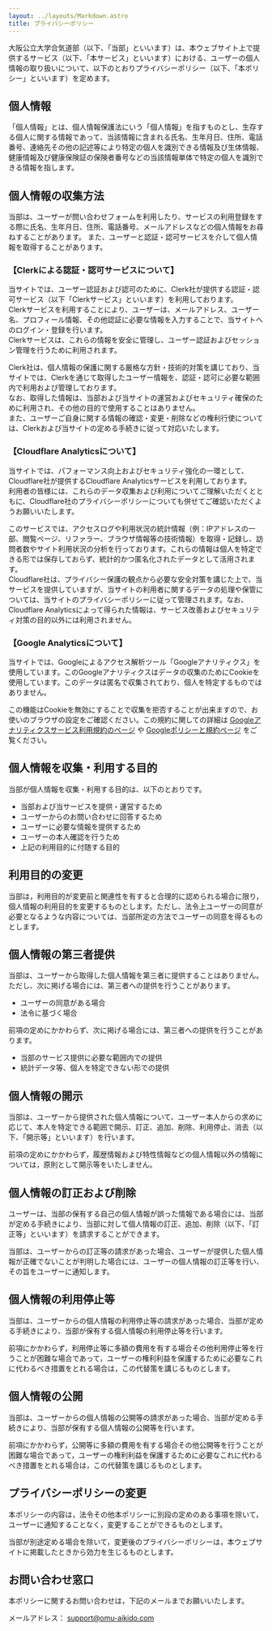 ```yaml
---
layout: ../layouts/Markdown.astro
title: プライバシーポリシー
---
```


大阪公立大学合気道部（以下、「当部」といいます）は、本ウェブサイト上で提供するサービス（以下、「本サービス」といいます）における、ユーザーの個人情報の取り扱いについて、以下のとおりプライバシーポリシー（以下、「本ポリシー」といいます）を定めます。

## 個人情報

「個人情報」とは、個人情報保護法にいう「個人情報」を指すものとし、生存する個人に関する情報であって、当該情報に含まれる氏名、生年月日、住所、電話番号、連絡先その他の記述等により特定の個人を識別できる情報及び生体情報、健康情報及び健康保険証の保険者番号などの当該情報単体で特定の個人を識別できる情報を指します。

## 個人情報の収集方法

当部は、ユーザーが問い合わせフォームを利用したり、サービスの利用登録をする際に氏名、生年月日、住所、電話番号、メールアドレスなどの個人情報をお尋ねすることがあります。
また、ユーザーと認証・認可サービスを介して個人情報を取得することがあります。

### 【Clerkによる認証・認可サービスについて】

当サイトでは、ユーザー認証および認可のために、Clerk社が提供する認証・認可サービス（以下「Clerkサービス」といいます）を利用しております。\
Clerkサービスを利用することにより、ユーザーは、メールアドレス、ユーザー名、プロフィール情報、その他認証に必要な情報を入力することで、当サイトへのログイン・登録を行います。\
Clerkサービスは、これらの情報を安全に管理し、ユーザー認証およびセッション管理を行うために利用されます。

Clerk社は、個人情報の保護に関する厳格な方針・技術的対策を講じており、当サイトでは、Clerkを通じて取得したユーザー情報を、認証・認可に必要な範囲内で利用および管理しております。\
なお、取得した情報は、当部および当サイトの運営およびセキュリティ確保のために利用され、その他の目的で使用することはありません。\
また、ユーザーご自身に関する情報の確認・変更・削除などの権利行使については、Clerkおよび当サイトの定める手続きに従って対応いたします。

### 【Cloudflare Analyticsについて】

当サイトでは、パフォーマンス向上およびセキュリティ強化の一環として、Cloudflare社が提供するCloudflare Analyticsサービスを利用しております。\
利用者の皆様には、これらのデータ収集および利用についてご理解いただくとともに、Cloudflare社のプライバシーポリシーについても併せてご確認いただくようお願いいたします。

このサービスでは、アクセスログや利用状況の統計情報（例：IPアドレスの一部、閲覧ページ、リファラー、ブラウザ情報等の技術情報）を取得・記録し、訪問者数やサイト利用状況の分析を行っております。これらの情報は個人を特定できる形では保存しておらず、統計的かつ匿名化されたデータとして活用されます。\
Cloudflare社は、プライバシー保護の観点から必要な安全対策を講じた上で、当サービスを提供していますが、当サイトの利用者に関するデータの処理や保管については、当サイトのプライバシーポリシーに従って管理されます。なお、Cloudflare Analyticsによって得られた情報は、サービス改善およびセキュリティ対策の目的以外には利用されません。

### 【Google Analyticsについて】

当サイトでは、Googleによるアクセス解析ツール「Googleアナリティクス」を使用しています。このGoogleアナリティクスはデータの収集のためにCookieを使用しています。このデータは匿名で収集されており、個人を特定するものではありません。

この機能はCookieを無効にすることで収集を拒否することが出来ますので、お使いのブラウザの設定をご確認ください。この規約に関しての詳細は [Googleアナリティクスサービス利用規約のページ](https://marketingplatform.google.com/about/analytics/terms/jp/) や [Googleポリシーと規約ページ](https://policies.google.com/technologies/ads?hl=ja) をご覧ください。

## 個人情報を収集・利用する目的

当部が個人情報を収集・利用する目的は、以下のとおりです。

- 当部および当サービスを提供・運営するため
- ユーザーからのお問い合わせに回答するため
- ユーザーに必要な情報を提供するため
- ユーザーの本人確認を行うため
- 上記の利用目的に付随する目的

## 利用目的の変更

当部は，利用目的が変更前と関連性を有すると合理的に認められる場合に限り，個人情報の利用目的を変更するものとします。ただし、法令上ユーザーの同意が必要となるような内容については、当部所定の方法でユーザーの同意を得るものとします。

## 個人情報の第三者提供

当部は、ユーザーから取得した個人情報を第三者に提供することはありません。ただし、次に掲げる場合には、第三者への提供を行うことがあります。

- ユーザーの同意がある場合
- 法令に基づく場合

前項の定めにかかわらず、次に掲げる場合には、第三者への提供を行うことがあります。

- 当部のサービス提供に必要な範囲内での提供
- 統計データ等、個人を特定できない形での提供

## 個人情報の開示

当部は、ユーザーから提供された個人情報について、ユーザー本人からの求めに応じて、本人を特定できる範囲で開示、訂正、追加、削除、利用停止、消去（以下、「開示等」といいます）を行います。

前項の定めにかかわらず，履歴情報および特性情報などの個人情報以外の情報については，原則として開示等をいたしません。

## 個人情報の訂正および削除

ユーザーは、当部の保有する自己の個人情報が誤った情報である場合には、当部が定める手続きにより、当部に対して個人情報の訂正、追加、削除（以下、「訂正等」といいます）を請求することができます。

当部は、ユーザーからの訂正等の請求があった場合、ユーザーが提供した個人情報が正確でないことが判明した場合には、ユーザーの個人情報の訂正等を行い、その旨をユーザーに通知します。

## 個人情報の利用停止等

当部は、ユーザーからの個人情報の利用停止等の請求があった場合、当部が定める手続きにより、当部が保有する個人情報の利用停止等を行います。

前項にかかわらず，利用停止等に多額の費用を有する場合その他利用停止等を行うことが困難な場合であって，ユーザーの権利利益を保護するために必要なこれに代わるべき措置をとれる場合は，この代替策を講じるものとします。

## 個人情報の公開

当部は、ユーザーからの個人情報の公開等の請求があった場合、当部が定める手続きにより、当部が保有する個人情報の公開等を行います。

前項にかかわらず，公開等に多額の費用を有する場合その他公開等を行うことが困難な場合であって，ユーザーの権利利益を保護するために必要なこれに代わるべき措置をとれる場合は，この代替策を講じるものとします。

## プライバシーポリシーの変更

本ポリシーの内容は，法令その他本ポリシーに別段の定めのある事項を除いて，ユーザーに通知することなく，変更することができるものとします。

当部が別途定める場合を除いて，変更後のプライバシーポリシーは，本ウェブサイトに掲載したときから効力を生じるものとします。

## お問い合わせ窓口

本ポリシーに関するお問い合わせは，下記のメールまでお願いいたします。

メールアドレス： [support@omu-aikido.com](mailto:support@omu-aikido.com)
